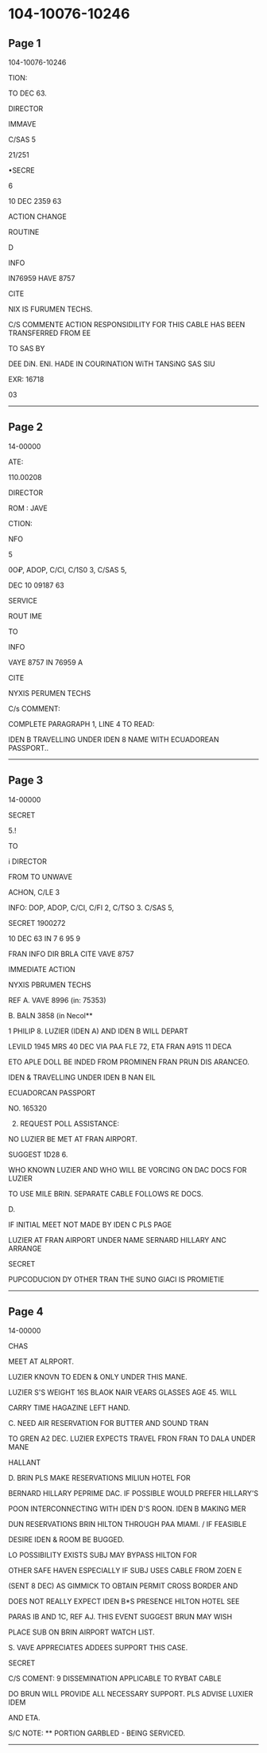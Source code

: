 # 104-10076-10246

## Page 1

104-10076-10246

TION:

TO DEC 63.

DIRECTOR

IMMAVE

C/SAS 5

21/251

•SECRE

6

10 DEC 2359 63

ACTION CHANGE

ROUTINE

D

INFO

IN76959 HAVE 8757

CITE

NIX IS FURUMEN TECHS.

C/S COMMENTE ACTION RESPONSIDILITY FOR THIS CABLE HAS BEEN TRANSFERRED FROM EE

TO SAS BY

DEE DiN. ENI. HADE IN COURINATION WiTH TANSiNG SAS SIU

EXR: 16718

03

---

## Page 2

14-00000

ATE:

110.00208

DIRECTOR

ROM : JAVE

CTION:

NFO

5

0О₽, ADOP, C/CI, C/1S0 3, C/SAS 5,

DEC 10 09187 63

SERVICE

ROUT IME

TO

INFO

VAYE 8757 IN 76959 A

CITE

NYXIS PERUMEN TECHS

C/s COMMENT:

COMPLETE PARAGRAPH 1, LINE 4 TO READ:

IDEN B TRAVELLING UNDER IDEN 8 NAME WITH ECUADOREAN PASSPORT..

---

## Page 3

14-00000

SECRET

5.!

TO

i DIRECTOR

FROM TO UNWAVE

ACHON, C/LE 3

INFO: DOP, ADOP, C/CI, C/FI 2, C/TSO 3. C/SAS 5,

SECRET 1900272

10 DEC 63 IN 7 6 95 9

FRAN INFO DIR BRLA CITE VAVE 8757

IMMEDIATE ACTION

NYXIS PBRUMEN TECHS

REF A. VAVE 8996 (in: 75353)

B. BALN 3858 (in Necol**

1 PHILIP 8. LUZIER (IDEN A) AND IDEN B WILL DEPART

LEVILD 1945 MRS 40 DEC VIA PAA FLE 72, ETA FRAN A91S 11 DECA

ETO APLE DOLL BE INDED FROM PROMINEN FRAN PRUN DIS ARANCEO.

IDEN & TRAVELLING UNDER IDEN B NAN EIL

ECUADORCAN PASSPORT

NO. 165320

2. REQUEST POLL ASSISTANCE:

NO LUZIER BE MET AT FRAN AIRPORT.

SUGGEST 1D28 6.

WHO KNOWN LUZIER AND WHO WILL BE VORCING ON DAC DOCS FOR LUZIER

TO USE MILE BRIN. SEPARATE CABLE FOLLOWS RE DOCS.

D.

IF INITIAL MEET NOT MADE BY IDEN C PLS PAGE

LUZIER AT FRAN AIRPORT UNDER NAME SERNARD HILLARY ANC ARRANGE

SECRET

PUPCODUCION DY OTHER TRAN THE SUNO GIACI IS PROMIETIE

---

## Page 4

14-00000

CHAS

MEET AT ALRPORT.

LUZIER KNOVN TO EDEN & ONLY UNDER THIS MANE.

LUZIER S'S WEIGHT 16S BLAOK NAIR VEARS GLASSES AGE 45. WILL

CARRY TIME HAGAZINE LEFT HAND.

C. NEED AIR RESERVATION FOR BUTTER AND SOUND TRAN

TO GREN A2 DEC. LUZIER EXPECTS TRAVEL FRON FRAN TO DALA UNDER MANE

HALLANT

D. BRIN PLS MAKE RESERVATIONS MILIUN HOTEL FOR

BERNARD HILLARY PEPRIME DAC. IF POSSIBLE WOULD PREFER HILLARY'S

POON INTERCONNECTING WITH IDEN D'S ROON. IDEN B MAKING MER

DUN RESERVATIONS BRIN HILTON THROUGH PAA MIAMI. / IF FEASIBLE

DESIRE IDEN & ROOM BE BUGGED.

LO POSSIBILITY EXISTS SUBJ MAY BYPASS HILTON FOR

OTHER SAFE HAVEN ESPECIALLY IF SUBJ USES CABLE FROM ZOEN E

(SENT 8 DEC) AS GIMMICK TO OBTAIN PERMIT CROSS BORDER AND

DOES NOT REALLY EXPECT IDEN B*S PRESENCE HILTON HOTEL SEE

PARAS IB AND 1C, REF AJ. THIS EVENT SUGGEST BRUN MAY WISH

PLACE SUB ON BRIN AIRPORT WATCH LIST.

S. VAVE APPRECIATES ADDEES SUPPORT THIS CASE.

SECRET

C/S COMENT: 9 DISSEMINATION APPLICABLE TO RYBAT CABLE

DO BRUN WILL PROVIDE ALL NECESSARY SUPPORT. PLS ADVISE LUXIER IDEM

AND ETA.

S/C NOTE: ** PORTION GARBLED - BEING SERVICED.

---

